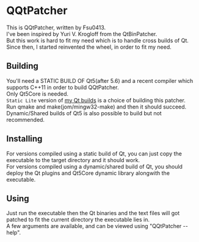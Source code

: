 
# QQtPatcher
This is QQtPatcher, written by Fsu0413.  
I've been inspired by Yuri V. Krogloff from the QtBinPatcher.  
But this work is hard to fit my need which is to handle cross builds of Qt.  
Since then, I started reinvented the wheel, in order to fit my need.

## Building
You'll need a STATIC BUILD OF Qt5(after 5.6) and a recent compiler which supports C++11 in order to build QQtPatcher.  
Only Qt5Core is needed.  
`Static Lite` version of [my Qt builds](https://fsu0413.github.io/QtCompile/) is a choice of building this patcher.  
Run qmake and make(jom/mingw32-make) and then it should succeed.  
Dynamic/Shared builds of Qt5 is also possible to build but not recommended.

## Installing
For versions compiled using a static build of Qt, you can just copy the executable to the target directory and it should work.  
For versions compiled using a dynamic/shared build of Qt, you should deploy the Qt plugins and Qt5Core dynamic library alongwith the executable.

## Using
Just run the executable then the Qt binaries and the text files will got patched to fit the current directory the executable lies in.  
A few arguments are available, and can be viewed using "QQtPatcher --help".


